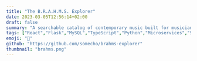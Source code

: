 ```yaml
---
title: "The B.R.A.H.M.S. Explorer"
date: 2023-03-05T12:56:14+02:00
draft: false
summary: "A searchable catalog of contemporary music built for musicians, students, teachers and organizers. This is a personal project built with a serverless architecture using React and Flask."
tags: ["React","Flask","MySQL","TypeScript","Python","Microservices","Serverless"]
emoji: "📇"
github: "https://github.com/somecho/brahms-explorer"
thumbnail: "brahms.png"
---
```

